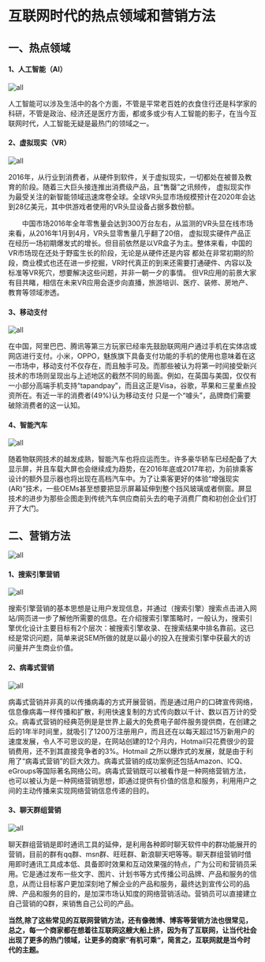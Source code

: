 # 互联网时代的热点领域和营销方法

## 一、热点领域

#### 1、人工智能（AI）

![all](/images/49.jpg)

人工智能可以涉及生活中的各个方面，不管是平常老百姓的衣食住行还是科学家的科研，不管是政治、经济还是医疗方面，都或多或少有人工智能的影子，在当今互联网时代，人工智能无疑是最热门的领域之一。

#### 2、虚拟现实（VR）

![all](/images/50.jpg)

2016年，从行业到消费者，从硬件到软件，关于虚拟现实，一切都处在被普及教育的阶段。随着三大巨头接连推出消费级产品，且“售罄”之讯频传， 虚拟现实作为最受关注的新智能领域迅速席卷全球。全球VR头显市场规模预计在2020年会达到28亿美元，其中供游戏者使用的VR头显设备占据多数份额。

　　中国市场2016年全年零售量会达到300万台左右，从监测的VR头显在线市场来看，从2016年1月到4月，VR头显零售量几乎翻了20倍， 虚拟现实硬件产品正在经历一场初期爆发式的增长。但目前依然是以VR盒子为主。整体来看，中国的VR市场现在还处于野蛮生长的阶段，无论是从硬件还是内容 都处在非常初期的阶段，商业模式也还在进一步挖掘，VR时代真正的到来还需要打通硬件、内容以及标准等VR死穴，想要解决这些问题，并非一朝一夕的事情。 但VR应用的前景大家有目共睹，相信在未来VR应用会逐步向直播，旅游培训、医疗、装修、房地产、教育等领域渗透。

#### 3、移动支付

![all](/images/51.jpg)

在中国，阿里巴巴、腾讯等第三方玩家已经率先鼓励联网用户通过手机在实体店或网店进行支付。小米，OPPO，魅族旗下具备支付功能的手机的使用也意味着在这一市场中，移动支付不仅存在，而且触手可及。而那些被认为将第一时间接受新兴技术的市场则呈现出与上述地区的截然不同的局面。例如，在英国与美国，仅仅有一小部分高端手机支持“tapandpay”，而且这正是Visa，谷歌，苹果和三星重点投资所在。有近一半的消费者(49%)认为移动支付 只是一个“噱头”，品牌商们需要破除消费者的这一认知。

#### 4、智能汽车

![all](/images/52.jpg)

 随着物联网技术的越发成熟，智能汽车也将应运而生。许多豪华轿车已经配备了大显示屏，并且车载大屏也会继续成为趋势，在2016年底或2017年初，为前排乘客设计的额外显示器也将出现在高档汽车中。为了让乘客更好的体验“增强现实(AR)”技术，一些OEMs甚至想要把显示屏幕延伸到整个挡风玻璃或者侧窗。屏显技术的进步为那些企图走到传统汽车供应商前头去的电子消费厂商和初创企业们打开了大门。

 ## 二、营销方法

 ![all](/images/55.jpg)

 #### 1、搜索引擎营销

![all](/images/53.jpg)

 搜索引擎营销的基本思想是让用户发现信息，并通过（搜索引擎）搜索点击进入网站/网页进一步了解他所需要的信息。在介绍搜索引擎策略时，一般认为，搜索引擎优化设计主要目标有2个层次：被搜索引擎收录、在搜索结果中排名靠前。这已经是常识问题，简单来说SEM所做的就是以最小的投入在搜索引擎中获最大的访问量并产生商业价值。

 #### 2、病毒式营销

![all](/images/54.jpg)

病毒式营销并非真的以传播病毒的方式开展营销，而是通过用户的口碑宣传网络，信息像病毒一样传播和扩散，利用快速复制的方式传向数以千计、数以百万计的受众。病毒式营销的经典范例是是世界上最大的免费电子邮件服务提供商，在创建之后的1年半时间里，就吸引了1200万注册用户，而且还在以每天超过15万新用户的速度发展，令人不可思议的是，在网站创建的12个月内，Hotmail只花费很少的营销费用，还不到其直接竞争者的3%。Hotmail 之所以爆炸式的发展，就是由于利用了“病毒式营销”的巨大效力。病毒式营销的成功案例还包括Amazon、ICQ、eGroups等国际著名网络公司。病毒式营销既可以被看作是一种网络营销方法，也可以被认为是一种网络营销思想，即通过提供有价值的信息和服务，利用用户之间的主动传播来实现网络营销信息传递的目的。

#### 3、聊天群组营销

![all](/images/56.jpg)

聊天群组营销是即时通讯工具的延伸，是利用各种即时聊天软件中的群功能展开的营销，目前的群有qq群、msn群、旺旺群、新浪聊天吧等等。聊天群组营销时借用即时通讯工具成本低、具备即时效果和互动效果强的特点，广为公司和营销员采用。它是通过发布一些文字、图片、计划书等方式传播公司品牌、产品和服务的信息，从而让目标客户更加深刻地了解企业的产品和服务，最终达到宣传公司的品牌、产品和服务的目的，是加深市场认知度的网络营销活动。营销员可以直接建立自己营销的Q群，来销售自己公司的产品。

**当然,除了这些常见的互联网营销方法，还有像微博、博客等营销方法也很常见，总之，每一个商家都在想着往互联网这艘大船上挤，因为有了互联网，让当代社会出现了更多的热门领域，让更多的商家”有机可乘“，简言之，互联网就是当今时代的主题。**
